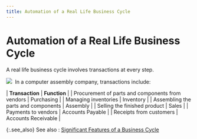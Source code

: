 ```yaml
---
title: Automation of a Real Life Business Cycle
---
```


# Automation of a Real Life Business Cycle


A real life business cycle involves transactions at every step.


![]({{site.bp_baseurl}}/img/example.gif)  In  a computer assembly company, transactions include:


| **Transaction** | **Function** |
| Procurement of parts and components from vendors | Purchasing |
| Managing inventories | Inventory |
| Assembling the parts and components | Assembly |
| Selling the finished product | Sales |
| Payments to vendors | Accounts Payable |
| Receipts from customers | Accounts Receivable |



{:.see_also}
See also
: [Significant  Features of a Business Cycle]({{site.bp_baseurl}}/salient_points_of_a_business_cycle_business_process_in_everest_content.html)
